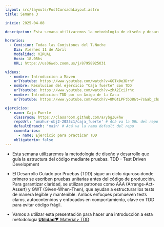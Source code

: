 ```yaml
---
layout: src/layouts/PostCursadaLayout.astro
title: Semana 3

inicio: 2025-04-08

descripcion: Esta semana utilizaremos la metodología de diseño y desarrollo que guía la estructura del código mediante pruebas. TDD

horarios:
  - Comision: Todas las Comisiones del T.Noche
    Dia: Viernes 11 de Abril
    Modalidad: VIRUAL
    Hora: 18.05hs
    URL: https://us06web.zoom.us/j/87958925031

videos:
  - nombre: Introduccion a Maven
    urlYoutube: https://www.youtube.com/watch?v=GGTx0e3DrhY
  - nombre: Resolucion del ejercicio "Caja fuerte" con TDD
    urlYoutube: https://www.youtube.com/watch?v=zhA2IciJrhc
  - nombre: Introduccion TDD por un Amigo de la Casa
    urlYoutube: https://www.youtube.com/watch?v=8MGtLPFtbQ8&t=7s&ab_channel=ElSurtambi%C3%A9nprograma

ejercicios:
  - name: Caja Fuerte
    classroom: https://classroom.github.com/a/ybgZGFhw
    repoUrl: 'unahur-obj2-2025c1/caja_fuerte' # Acá va la URL del repo sin el "https://github.com/"
    defaultBranch: 'main' # Acá va la rama default del repo
    comentarios:
      - name: Ejercicio para practicar TDD
    obligatorio: false
---
```


- Esta semana utilizaremos la metodología de diseño y desarrollo que guía la estructura del código mediante pruebas. TDD - Test Driven Development

- El Desarrollo Guiado por Pruebas (TDD) sigue un ciclo riguroso donde primero se escriben pruebas unitarias antes del código de producción. Para garantizar claridad, se utilizan patrones como AAA (Arrange-Act-Assert) y GWT (Given-When-Then), que ayudan a estructurar los tests de manera legible y mantenible. Ambos enfoques promueven tests claros, autocontenidos y enfocados en comportamiento, clave en TDD para evitar código frágil.

- Vamos a utilizar esta presentación para hacer una introducción a esta metodología <a href="/material#tdd" target="_blank">**Utilidad**▼ Material> TDD</a>
